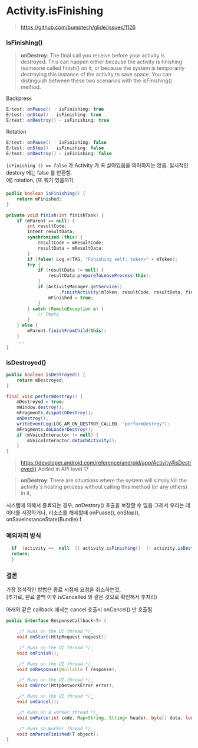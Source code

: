 
# Activity.isFinishing

> https://github.com/bumptech/glide/issues/1126  

### isFinishing()
  
> **onDestroy**: The final call you receive before your activity is destroyed. This can happen either because the activity is finishing (someone called finish() on it, or because the system is temporarily destroying this instance of the activity to save space. You can distinguish between these two scenarios with the isFinishing() method.
  
Backpress
```java
E/test: onPause() - isFinishing: true
E/test: onStop() - isFinishing: true
E/test: onDestroy() - isFinishing: true
```
  
Rotation
```java
E/test: onPause() - isFinishing: false
E/test: onStop() - isFinishing: false
E/test: onDestroy() - isFinishing: false
```
  
`isFinishing () == false` 가 Activity 가 꼭 살아있음을 의미하지는 않음.
일시적인 destory 에는 false 를 반환함.  
예) rotation, (또 뭐가 있을까?)
  
#### 
```java
public boolean isFinishing() {  
    return mFinished;  
}
```
  
```java
private void finish(int finishTask) {  
    if (mParent == null) {  
        int resultCode;  
        Intent resultData;  
        synchronized (this) {  
            resultCode = mResultCode;  
            resultData = mResultData;  
        }  
        if (false) Log.v(TAG, "Finishing self: token=" + mToken);  
        try {  
            if (resultData != null) {  
                resultData.prepareToLeaveProcess(this);  
            }  
            if (ActivityManager.getService()  
                    .finishActivity(mToken, resultCode, resultData, finishTask)) {  
                mFinished = true;  
            }  
        } catch (RemoteException e) {  
            // Empty  
        }  
    } else {  
        mParent.finishFromChild(this);  
    }  
    ...
}
```
  


### isDestroyed()
```java
public boolean isDestroyed() {  
    return mDestroyed;  
}
```

```java
final void performDestroy() {  
    mDestroyed = true;  
    mWindow.destroy();  
    mFragments.dispatchDestroy();  
    onDestroy();  
    writeEventLog(LOG_AM_ON_DESTROY_CALLED, "performDestroy");  
    mFragments.doLoaderDestroy();  
    if (mVoiceInteractor != null) {  
        mVoiceInteractor.detachActivity();  
    }  
}
```

> https://developer.android.com/reference/android/app/Activity#isDestroyed()
> Added in API level 17

> **onDestroy**: There are situations where the system will simply kill the activity's hosting process without calling this method (or any others) in it,

시스템에 의해서 종료되는 경우, onDestory() 호출을 보장할 수 없음
그래서 우리는 데이터를 저장하거나, 리소스를 해제할때
onPuase(), onStop(), onSaveInstanceState(Bundle) f

### 예외처리 방식  
```java
  if  (activity ==  null  || activity.isFinishing()  || activity.isDestroyed())  {  
  return;  
  }
```
  
### 결론  
가장 정석적인 방법은 종료 시점에 요청을 취소하는것,   
(추가로, 완료 콜백 이후 isCancelled 와 같은 것으로 확인해서 후처리)  

아래와 같은 callback 에서는 cancel 호출시 onCancel() 만 호출됨
```java
public interface ResponseCallback<T> {

	_/* Runs on the UI thread */_
	void onStart(HttpRequest request);

	_/* Runs on the UI thread */_
	void onFinish();

	_/* Runs on the UI thread */_
	void onResponse(@Nullable T response);

	_/* Runs on the UI thread */_
	void onError(HttpNetworkError error);

	_/* Runs on the UI thread */_
	void onCancel();

	_/* Runs on a worker thread */_
	void onParse(int code, Map<String, String> header, byte[] data, long networkTime, HttpRequestVO httpRequestVO);

	_/* Runs on Worker Thread */_
	void onParseFinished(T object);
}
```
<!--stackedit_data:
eyJoaXN0b3J5IjpbLTE3MDEwODU5OTAsMTEyMDc0MTIwNywyOT
A5OTg4MDYsMTQ1MTEwMjYzMywxMDIzMjQ4MTE4LDE3OTQ5NTEy
OTEsLTEzNTM0NTk0MSwtNjIyNjYyMTgwLDYxODY3OTIsLTQzND
QwMzA1NV19
-->